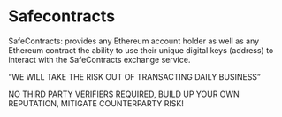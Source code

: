 # Safecontracts

SafeContracts: provides any Ethereum account holder as well as any Ethereum contract the ability to use their unique digital keys (address) to interact with the SafeContracts exchange service.

“WE WILL TAKE THE RISK OUT OF TRANSACTING DAILY BUSINESS”

NO THIRD PARTY VERIFIERS REQUIRED, 
BUILD UP YOUR OWN REPUTATION,
MITIGATE COUNTERPARTY RISK!

